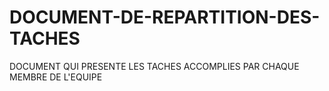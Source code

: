 # DOCUMENT-DE-REPARTITION-DES-TACHES
DOCUMENT QUI PRESENTE LES TACHES ACCOMPLIES PAR CHAQUE MEMBRE DE L'EQUIPE
